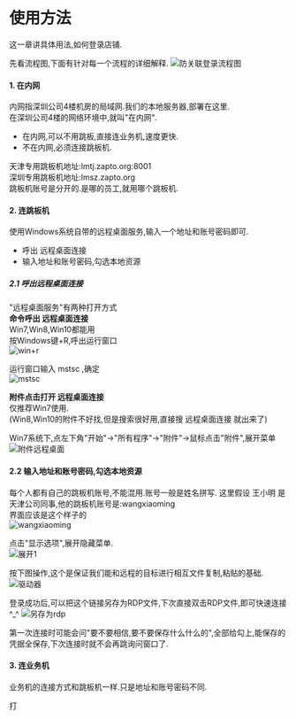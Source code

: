 # 使用方法

这一章讲具体用法,如何登录店铺.

先看流程图,下面有针对每一个流程的详细解释.
![防关联登录流程图](http://lemai.oss-cn-shenzhen.aliyuncs.com/gitbook_netlogin/%E9%98%B2%E5%85%B3%E8%81%94%E7%99%BB%E5%BD%95%E6%B5%81%E7%A8%8B%E5%9B%BE.jpeg)


#### 1. 在内网

内网指深圳公司4楼机房的局域网.我们的本地服务器,部署在这里.  
在深圳公司4楼的网络环境中,就叫"在内网".  

+ 在内网,可以不用跳板,直接连业务机,速度更快.  
+ 不在内网,必须连接跳板机.

天津专用跳板机地址:lmtj.zapto.org:8001  
深圳专用跳板机地址:lmsz.zapto.org  
跳板机账号是分开的.是哪的员工,就用哪个跳板机.  

#### 2. 连跳板机
使用Windows系统自带的远程桌面服务,输入一个地址和账号密码即可.  
+ 呼出 远程桌面连接
+ 输入地址和账号密码,勾选本地资源


##### 2.1 呼出远程桌面连接
"远程桌面服务"有两种打开方式  
**命令呼出 远程桌面连接**  
Win7,Win8,Win10都能用  
   按Windows键+R,呼出运行窗口  
   ![win+r](http://lemai.oss-cn-shenzhen.aliyuncs.com/gitbook_netlogin/win%2Br.jpg)
   
   运行窗口输入 mstsc ,确定  
   ![mstsc](http://lemai.oss-cn-shenzhen.aliyuncs.com/gitbook_netlogin/mstsc.jpg)
   
**附件点击打开 远程桌面连接**  
仅推荐Win7使用.  
(Win8,Win10的附件不好找,但是搜索很好用,直接搜 远程桌面连接 就出来了)

Win7系统下,点左下角"开始"->"所有程序"->"附件"->鼠标点击"附件",展开菜单  
   ![附件远程桌面](http://lemai.oss-cn-shenzhen.aliyuncs.com/gitbook_netlogin/%E9%99%84%E4%BB%B6mstsc.png)

#### 2.2 输入地址和账号密码,勾选本地资源
每个人都有自己的跳板机账号,不能混用.账号一般是姓名拼写.
这里假设 王小明 是天津公司同事,他的跳板机账号是:wangxiaoming   
界面应该是这个样子的  
![wangxiaoming](http://lemai.oss-cn-shenzhen.aliyuncs.com/gitbook_netlogin/wangxiaoming.png)

点击"显示选项",展开隐藏菜单.  
![展开1](http://lemai.oss-cn-shenzhen.aliyuncs.com/gitbook_netlogin/%E8%BF%9C%E7%A8%8B%E6%A1%8C%E9%9D%A2%E5%B1%95%E5%BC%801.jpg)

按下图操作,这个是保证我们能和远程的目标进行相互文件复制,粘贴的基础.
![驱动器](http://lemai.oss-cn-shenzhen.aliyuncs.com/gitbook_netlogin/%E8%BF%9C%E7%A8%8B%E5%8B%BE%E9%80%89%E9%A9%B1%E5%8A%A8%E5%99%A8.jpg)


登录成功后,可以把这个链接另存为RDP文件,下次直接双击RDP文件,即可快速连接 ^_^
![另存为rdp](http://lemai.oss-cn-shenzhen.aliyuncs.com/gitbook_netlogin/%E5%8F%A6%E5%AD%98%E4%B8%BArdp.jpg)


第一次连接时可能会问"要不要相信,要不要保存什么什么的",全部给勾上,能保存的凭据全保存,下次连接时就不会再跳询问窗口了.

#### 3. 连业务机
业务机的连接方式和跳板机一样.只是地址和账号密码不同.

打


